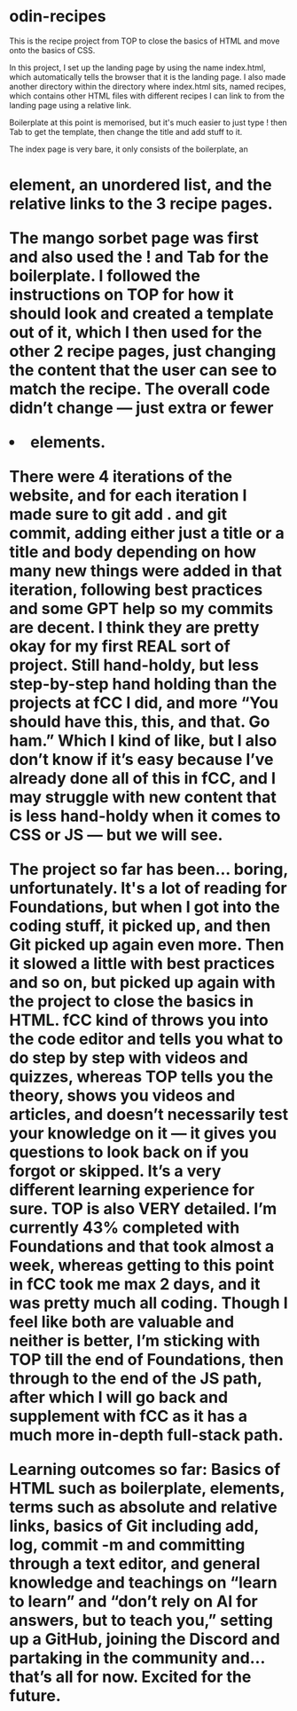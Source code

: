 # odin-recipes

This is the recipe project from TOP to close the basics of HTML and move onto the basics of CSS.

In this project, I set up the landing page by using the name index.html, which automatically tells the browser that it is the landing page.
I also made another directory within the directory where index.html sits, named recipes, which contains other HTML files with different recipes I can link to from the landing page using a relative link.

Boilerplate at this point is memorised, but it's much easier to just type ! then Tab to get the template, then change the title and add stuff to it.

The index page is very bare, it only consists of the boilerplate, an <h1> element, an unordered list, and the relative links to the 3 recipe pages.

The mango sorbet page was first and also used the ! and Tab for the boilerplate. I followed the instructions on TOP for how it should look and created a template out of it, which I then used for the other 2 recipe pages, just changing the content that the user can see to match the recipe. The overall code didn’t change — just extra or fewer <li> elements.

There were 4 iterations of the website, and for each iteration I made sure to git add . and git commit, adding either just a title or a title and body depending on how many new things were added in that iteration, following best practices and some GPT help so my commits are decent. I think they are pretty okay for my first REAL sort of project. Still hand-holdy, but less step-by-step hand holding than the projects at fCC I did, and more “You should have this, this, and that. Go ham.” Which I kind of like, but I also don’t know if it’s easy because I’ve already done all of this in fCC, and I may struggle with new content that is less hand-holdy when it comes to CSS or JS — but we will see.

The project so far has been... boring, unfortunately. It's a lot of reading for Foundations, but when I got into the coding stuff, it picked up, and then Git picked up again even more. Then it slowed a little with best practices and so on, but picked up again with the project to close the basics in HTML. fCC kind of throws you into the code editor and tells you what to do step by step with videos and quizzes, whereas TOP tells you the theory, shows you videos and articles, and doesn’t necessarily test your knowledge on it — it gives you questions to look back on if you forgot or skipped. It’s a very different learning experience for sure. TOP is also VERY detailed. I’m currently 43% completed with Foundations and that took almost a week, whereas getting to this point in fCC took me max 2 days, and it was pretty much all coding. Though I feel like both are valuable and neither is better, I’m sticking with TOP till the end of Foundations, then through to the end of the JS path, after which I will go back and supplement with fCC as it has a much more in-depth full-stack path.

Learning outcomes so far:
Basics of HTML such as boilerplate, elements, terms such as absolute and relative links, basics of Git including add, log, commit -m and committing through a text editor, and general knowledge and teachings on “learn to learn” and “don’t rely on AI for answers, but to teach you,” setting up a GitHub, joining the Discord and partaking in the community and... that’s all for now. Excited for the future.